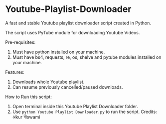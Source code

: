 # Youtube-Playlist-Downloader
A fast and stable Youtube playlist downloader script created in Python.

The script uses PyTube module for downloading Youtube Videos.

Pre-requisites:
  1. Must have python installed on your machine.
  2. Must have bs4, requests, re, os, shelve and pytube modules installed on your machine.
 
Features:
  1. Downloads whole Youtube playlist.
  2. Can resume previously cancelled/paused downloads.
  
How to Run this script:
  1. Open terminal inside this Youtube Playlist Downloader folder.
  2. Use ``python Youtube Playlist Downloader.py`` to run the script.
Credits: अंkur गोswami
